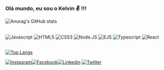 ### Olá mundo, eu sou o Kelvin ✌️ !!! ###




![Anurag's GitHub stats](https://github-readme-stats.vercel.app/api?username=KelvinPresterrigo&show_icons=true&theme=dark)

<div style="display: inline_block"><br/>
<img align="center" alt="Javascript" src="https://img.shields.io/badge/JavaScript-323330?style=for-the-badge&logo=javascript&logoColor=F7DF1E
"/>
<img align="center" alt="HTML5" src="https://img.shields.io/badge/HTML5-E34F26?style=for-the-badge&logo=html5&logoColor=white
"/>
<img align="center" alt="CSS3" src="https://img.shields.io/badge/CSS3-1572B6?style=for-the-badge&logo=css3&logoColor=white
"/>
<img align="center" alt="Node.JS" src="https://img.shields.io/badge/Node.js-43853D?style=for-the-badge&logo=node.js&logoColor=white
"/>
<img align="center" alt="EJS" src="https://img.shields.io/badge/Express.js-404D59?style=for-the-badge
"/>
<img align="center" alt="Typescript" src="https://img.shields.io/badge/TypeScript-007ACC?style=for-the-badge&logo=typescript&logoColor=white
"/>
<img align="center" alt="React" src="https://img.shields.io/badge/React-20232A?style=for-the-badge&logo=react&logoColor=61DAFB
"/>
</div></br>

[![Top Langs](https://github-readme-stats.vercel.app/api/top-langs/?username=KelvinPresterrigo&layout=compact)](https://github.com/KelvinPresterrigo/github-readme-stats)

[![Instagram](https://img.shields.io/badge/Instagram-E4405F?style=for-the-badge&logo=instagram&logoColor=white
)](https://www.instagram.com/japonesfake/)[![Facebook](https://img.shields.io/badge/Facebook-1877F2?style=for-the-badge&logo=facebook&logoColor=white
)](https://www.facebook.com/kelvin.fernando.5688)[![Linkedin](https://img.shields.io/badge/LinkedIn-0077B5?style=for-the-badge&logo=linkedin&logoColor=white
)](https://www.linkedin.com/in/kelvin-fernando-322089124/)
[![Twitter](https://img.shields.io/badge/Twitter-1DA1F2?style=for-the-badge&logo=twitter&logoColor=white
)]()
